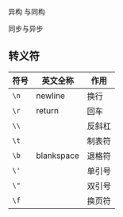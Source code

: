

异构 与同构



同步与异步



## 转义符

| 符号 | 英文全称   | 作用   |
| ---- | ---------- | ------ |
| `\n` | newline    | 换行   |
| `\r` | return     | 回车   |
| `\\` |            | 反斜杠 |
| `\t` |            | 制表符 |
| `\b` | blankspace | 退格符 |
| `\'` |            | 单引号 |
| `\"` |            | 双引号 |
| `\f` |            | 换页符 |

